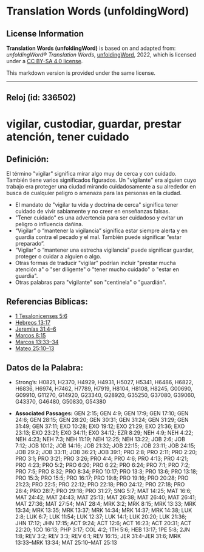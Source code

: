 # Translation Words (unfoldingWord)

## License Information

**Translation Words (unfoldingWord)** is based on and adapted from: _unfoldingWord® Translation Words_, [unfoldingWord](https://unfoldingword.org/utw), 2022, which is licensed under a [CC BY-SA 4.0 license](https://creativecommons.org/licenses/by-sa/4.0/legalcode.en).

This markdown version is provided under the same license.



--------------------------------

## Reloj (id: 336502)

vigilar, custodiar, guardar, prestar atención, tener cuidado
============================================================

Definición:
-----------

El término "vigilar" significa mirar algo muy de cerca y con cuidado. También tiene varios significados figurados. Un "vigilante" era alguien cuyo trabajo era proteger una ciudad mirando cuidadosamente a su alrededor en busca de cualquier peligro o amenaza para las personas en la ciudad.

* El mandato de "vigilar tu vida y doctrina de cerca" significa tener cuidado de vivir sabiamente y no creer en enseñanzas falsas.
* "Tener cuidado" es una advertencia para ser cuidadoso y evitar un peligro o influencia dañina.
* “Vigilar” o “mantener la vigilancia” significa estar siempre alerta y en guardia contra el pecado y el mal. También puede significar “estar preparado”.
* “Vigilar” o “mantener una estrecha vigilancia” puede significar guardar, proteger o cuidar a alguien o algo.
* Otras formas de traducir "vigilar" podrían incluir "prestar mucha atención a" o "ser diligente" o "tener mucho cuidado" o "estar en guardia".
* Otras palabras para "vigilante" son "centinela" o "guardián".

Referencias Bíblicas:
---------------------

* [1 Tesalonicenses 5:6](https://ref.ly/1Thess5:6)
* [Hebreos 13:17](https://ref.ly/Heb13:17)
* [Jeremías 31:4–6](https://ref.ly/Jer31:4-Jer31:6)
* [Marcos 8:15](https://ref.ly/Mark8:15)
* [Marcos 13:33–34](https://ref.ly/Mark13:33-Mark13:34)
* [Mateo 25:10–13](https://ref.ly/Matt25:10-Matt25:13)

Datos de la Palabra:
--------------------

* Strong’s: H0821, H2370, H4929, H4931, H5027, H5341, H6486, H6822, H6836, H6974, H7462, H7789, H7919, H8104, H8108, H8245, G00690, G09910, G11270, G14920, G23340, G28920, G35250, G37080, G39060, G43370, G46480, G50830, G54380

* **Associated Passages:** GEN 2:15; GEN 4:9; GEN 17:9; GEN 17:10; GEN 24:6; GEN 28:15; GEN 28:20; GEN 30:31; GEN 31:24; GEN 31:29; GEN 31:49; GEN 37:11; EXO 10:28; EXO 19:12; EXO 21:29; EXO 21:36; EXO 23:13; EXO 23:21; EXO 34:11; EXO 34:12; EZR 8:29; NEH 4:9; NEH 4:22; NEH 4:23; NEH 7:3; NEH 11:19; NEH 12:25; NEH 13:22; JOB 2:6; JOB 7:12; JOB 10:12; JOB 14:16; JOB 21:32; JOB 22:15; JOB 23:11; JOB 24:15; JOB 29:2; JOB 33:11; JOB 36:21; JOB 39:1; PRO 2:8; PRO 2:11; PRO 2:20; PRO 3:1; PRO 3:21; PRO 3:26; PRO 4:4; PRO 4:6; PRO 4:13; PRO 4:21; PRO 4:23; PRO 5:2; PRO 6:20; PRO 6:22; PRO 6:24; PRO 7:1; PRO 7:2; PRO 7:5; PRO 8:32; PRO 8:34; PRO 10:17; PRO 13:3; PRO 13:6; PRO 13:18; PRO 15:3; PRO 15:5; PRO 16:17; PRO 19:8; PRO 19:16; PRO 20:28; PRO 21:23; PRO 22:5; PRO 22:12; PRO 22:18; PRO 24:12; PRO 27:18; PRO 28:4; PRO 28:7; PRO 29:18; PRO 31:27; SNG 5:7; MAT 14:25; MAT 16:6; MAT 24:42; MAT 24:43; MAT 25:13; MAT 26:38; MAT 26:40; MAT 26:41; MAT 27:36; MAT 27:54; MAT 28:4; MRK 3:2; MRK 8:15; MRK 13:33; MRK 13:34; MRK 13:35; MRK 13:37; MRK 14:34; MRK 14:37; MRK 14:38; LUK 2:8; LUK 6:7; LUK 11:54; LUK 12:37; LUK 14:1; LUK 20:20; LUK 21:36; JHN 17:12; JHN 17:15; ACT 9:24; ACT 12:6; ACT 16:23; ACT 20:31; ACT 22:20; 1CO 16:13; PHP 3:17; COL 4:2; 1TH 5:6; HEB 13:17; 1PE 5:8; 2JN 1:8; REV 3:2; REV 3:3; REV 6:1; REV 16:15; JER 31:4–JER 31:6; MRK 13:33–MRK 13:34; MAT 25:10–MAT 25:13

